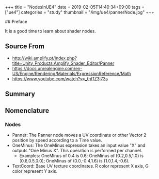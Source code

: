 +++
title = "NodesInUE4"
date = 2019-02-05T14:40:34+09:00
tags = ["ue4"]
categories = "study"
thumbnail = "/img/ue4/pannerNode.jpg"
+++

<div class="description">
## Preface

It is a good time to learn about shader nodes.

## Source From
- http://wiki.amplify.pt/index.php?title=Unity_Products:Amplify_Shader_Editor/Panner
- https://docs.unrealengine.com/en-US/Engine/Rendering/Materials/ExpressionReference/Math
- https://www.youtube.com/watch?v=_thf1Z3j73s

## Summary

## Nomenclature

### Nodes
- Panner: The Panner node moves a UV coordinate or other Vector 2 position by speed according to a Time value.
- OneMinus: The OneMinus expression takes an input value "X" and outputs "One Minus X". This operation is performed per channel.
    - Examples: OneMinus of 0.4 is 0.6; OneMinus of (0.2,0.5,1.0) is (0.8,0.5,0.0); OneMinus of (0.0,-0.4,1.6) is (1.0,1.4,-0.6). 
- TextCoord: Base UV texture coordinates. R color represent X axis, G color represent Y axis.